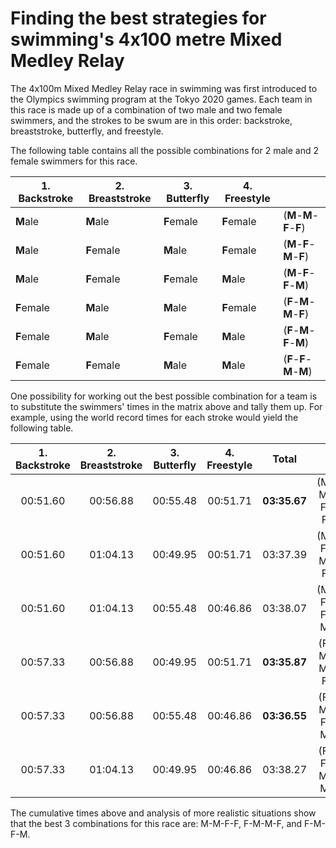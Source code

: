 # Finding the best strategies for swimming's 4x100 metre Mixed Medley Relay

The 4x100m Mixed Medley Relay race in swimming was first introduced to the Olympics swimming program at the Tokyo 2020 games. Each team in this race is made up of a combination of two male and two female swimmers, and the strokes to be swum are in this order: backstroke, breaststroke, butterfly, and freestyle.

The following table contains all the possible combinations for 2 male and 2 female swimmers for this race.

|   1. Backstroke   |   2. Breaststroke   |   3. Butterfly   |   4. Freestyle   |                           | 
| ----------------- | ------------------- | ---------------- | ---------------- |---------------------------|
|    **M**ale       |    **M**ale         |    **F**emale    |    **F**emale    | (**M**-**M**-**F**-**F**) |
|    **M**ale       |    **F**emale       |    **M**ale      |    **F**emale    | (**M**-**F**-**M**-**F**) |
|    **M**ale       |    **F**emale       |    **F**emale    |    **M**ale      | (**M**-**F**-**F**-**M**) |
|    **F**emale     |    **M**ale         |    **M**ale      |    **F**emale    | (**F**-**M**-**M**-**F**) |
|    **F**emale     |    **M**ale         |    **F**emale    |    **M**ale      | (**F**-**M**-**F**-**M**) |
|    **F**emale     |    **F**emale       |    **M**ale      |    **M**ale      | (**F**-**F**-**M**-**M**) |

One possibility for working out the best possible combination for a team is to substitute the swimmers' times in the matrix above and tally them up. For example, using the world record times for each stroke would yield the following table.

| 1. Backstroke | 2. Breaststroke | 3. Butterfly | 4. Freestyle | Total        |           |
|:-------------:|:---------------:|:------------:|:------------:|:------------:|:---------:|
| 00:51.60      | 00:56.88        | 00:55.48     | 00:51.71     | **03:35.67** | (M-M-F-F) |
| 00:51.60      | 01:04.13        | 00:49.95     | 00:51.71     | 03:37.39     | (M-F-M-F) |
| 00:51.60      | 01:04.13        | 00:55.48     | 00:46.86     | 03:38.07     | (M-F-F-M) |
| 00:57.33      | 00:56.88        | 00:49.95     | 00:51.71     | **03:35.87** | (F-M-M-F) |
| 00:57.33      | 00:56.88        | 00:55.48     | 00:46.86     | **03:36.55** | (F-M-F-M) | 
| 00:57.33      | 01:04.13        | 00:49.95     | 00:46.86     | 03:38.27     | (F-F-M-M) |

The cumulative times above and analysis of more realistic situations show that the best 3 combinations for this race are: M-M-F-F, F-M-M-F, and F-M-F-M.
